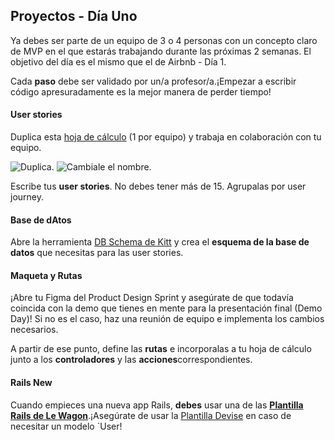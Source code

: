 ## Proyectos - Día Uno

Ya debes ser parte de un equipo de 3 o 4 personas con un concepto claro de MVP en el que estarás trabajando durante las próximas 2 semanas. El objetivo del día es el mismo que el de Airbnb - Día 1.

Cada **paso** debe ser validado por un/a profesor/a.¡Empezar a escribir código apresuradamente es la mejor manera de perder tiempo!

#### User stories

Duplica esta [hoja de cálculo](https://docs.google.com/spreadsheets/d/1_q-wwWiWUY5VL0gZVtqWIidWEtfwhX8FHEbwaW0LuFI/edit?usp=sharing) (1 por equipo) y trabaja en colaboración con tu equipo.

![Duplica](https://raw.githubusercontent.com/lewagon/fullstack-images/master/rails/user-stories/duplicate.png).
![Cambiale el nombre](https://raw.githubusercontent.com/lewagon/fullstack-images/master/rails/user-stories/rename.png).

Escribe tus **user stories**. No debes tener más de 15. Agrupalas por user journey.

#### Base de dAtos

Abre la herramienta [DB Schema de Kitt](https://kitt.lewagon.com/db) y crea el **esquema de la base de datos** que necesitas para las user stories.

#### Maqueta y Rutas

¡Abre tu Figma del Product Design Sprint y asegúrate de que todavía coincida con la demo que tienes en mente para la presentación final (Demo Day)! Si no es el caso, haz una reunión de equipo e implementa los cambios necesarios.

A partir de ese punto, define las **rutas** e incorporalas a tu hoja de cálculo junto a los **controladores** y las **acciones**correspondientes.

#### Rails New

Cuando empieces una nueva app Rails, **debes** usar una de las [**Plantilla Rails de Le Wagon**](https://github.com/lewagon/rails-templates/tree/no-update).¡Asegúrate de usar la [Plantilla Devise](https://github.com/lewagon/rails-templates/tree/no-update#devise) en caso de necesitar un modelo `User!
